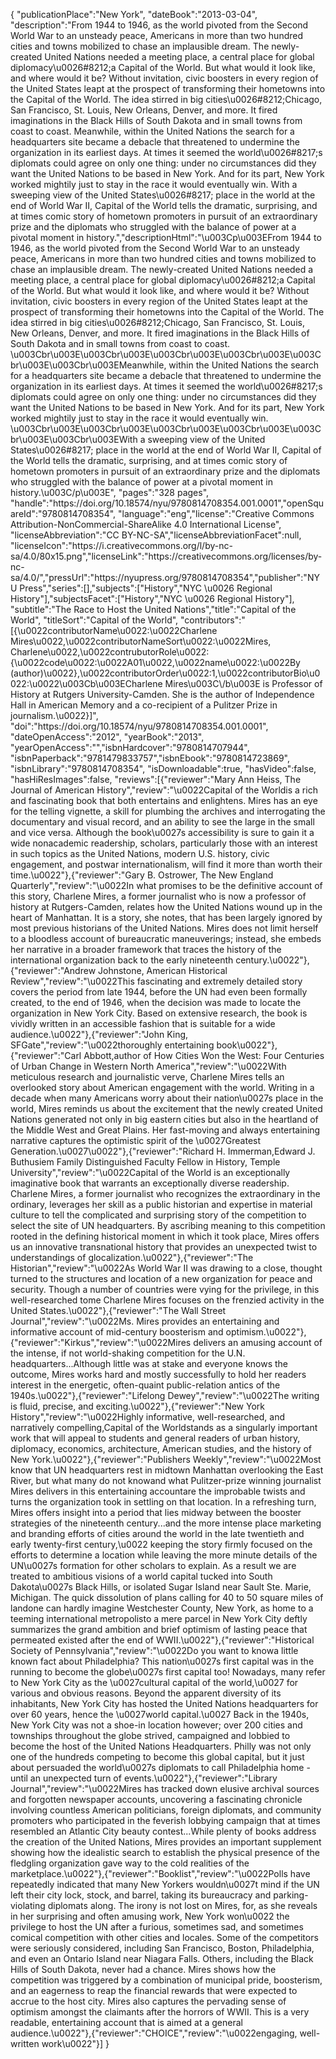 {
  "publicationPlace":"New York",
  "dateBook":"2013-03-04",
  "description":"From 1944 to 1946, as the world pivoted from the Second World War to an unsteady peace, Americans in more than two hundred cities and towns mobilized to chase an implausible dream. The newly-created United Nations needed a meeting place, a central place for global diplomacy\u0026#8212;a Capital of the World. But what would it look like, and where would it be? Without invitation, civic boosters in every region of the United States leapt at the prospect of transforming their hometowns into the Capital of the World. The idea stirred in big cities\u0026#8212;Chicago, San Francisco, St. Louis, New Orleans, Denver, and more. It fired imaginations in the Black Hills of South Dakota and in small towns from coast to coast.  Meanwhile, within the United Nations the search for a headquarters site became a debacle that threatened to undermine the organization in its earliest days. At times it seemed the world\u0026#8217;s diplomats could agree on only one thing: under no circumstances did they want the United Nations to be based in New York. And for its part, New York worked mightily just to stay in the race it would eventually win. With a sweeping view of the United States\u0026#8217; place in the world at the end of World War II, Capital of the World tells the dramatic, surprising, and at times comic story of hometown promoters in pursuit of an extraordinary prize and the diplomats who struggled with the balance of power at a pivotal moment in history.","descriptionHtml":"\u003Cp\u003EFrom 1944 to 1946, as the world pivoted from the Second World War to an unsteady peace, Americans in more than two hundred cities and towns mobilized to chase an implausible dream. The newly-created United Nations needed a meeting place, a central place for global diplomacy\u0026#8212;a Capital of the World. But what would it look like, and where would it be? Without invitation, civic boosters in every region of the United States leapt at the prospect of transforming their hometowns into the Capital of the World. The idea stirred in big cities\u0026#8212;Chicago, San Francisco, St. Louis, New Orleans, Denver, and more. It fired imaginations in the Black Hills of South Dakota and in small towns from coast to coast.  \u003Cbr\u003E\u003Cbr\u003E\u003Cbr\u003E\u003Cbr\u003E\u003Cbr\u003E\u003Cbr\u003EMeanwhile, within the United Nations the search for a headquarters site became a debacle that threatened to undermine the organization in its earliest days. At times it seemed the world\u0026#8217;s diplomats could agree on only one thing: under no circumstances did they want the United Nations to be based in New York. And for its part, New York worked mightily just to stay in the race it would eventually win. \u003Cbr\u003E\u003Cbr\u003E\u003Cbr\u003E\u003Cbr\u003E\u003Cbr\u003E\u003Cbr\u003EWith a sweeping view of the United States\u0026#8217; place in the world at the end of World War II, Capital of the World tells the dramatic, surprising, and at times comic story of hometown promoters in pursuit of an extraordinary prize and the diplomats who struggled with the balance of power at a pivotal moment in history.\u003C\/p\u003E",
  "pages":"328 pages",
  "handle":"https:\/\/doi.org\/10.18574\/nyu\/9780814708354.001.0001","openSquareId":"9780814708354",
  "language":"eng","license":"Creative Commons Attribution-NonCommercial-ShareAlike 4.0 International License",
  "licenseAbbreviation":"CC BY-NC-SA","licenseAbbreviationFacet":null,
  "licenseIcon":"https:\/\/i.creativecommons.org\/l\/by-nc-sa\/4.0\/80x15.png","licenseLink":"https:\/\/creativecommons.org\/licenses\/by-nc-sa\/4.0\/","pressUrl":"https:\/\/nyupress.org\/9780814708354","publisher":"NYU Press","series":[],"subjects":["History","NYC \u0026 Regional History"],"subjectsFacet":["History","NYC \u0026 Regional History"],
  "subtitle":"The Race to Host the United Nations","title":"Capital of the World",
  "titleSort":"Capital of the World",
  "contributors":"[{\u0022contributorName\u0022:\u0022Charlene Mires\u0022,\u0022contributorNameSort\u0022:\u0022Mires, Charlene\u0022,\u0022contrubutorRole\u0022:{\u0022code\u0022:\u0022A01\u0022,\u0022name\u0022:\u0022By (author)\u0022},\u0022contributorOrder\u0022:1,\u0022contributorBio\u0022:\u0022\u003Cb\u003ECharlene Mires\u003C\\\/b\u003E is Professor of History at Rutgers University-Camden. She is the author of Independence Hall in American Memory and a co-recipient of a Pulitzer Prize in journalism.\u0022}]",
  "doi":"https:\/\/doi.org\/10.18574\/nyu\/9780814708354.001.0001",
  "dateOpenAccess":"2012",
  "yearBook":"2013",
"yearOpenAccess":"","isbnHardcover":"9780814707944",
"isbnPaperback":"9781479833757","isbnEbook":"9780814723869",
"isbnLibrary":"9780814708354",
"isDownloadable":true,
"hasVideo":false,
"hasHiResImages":false,
"reviews":[{"reviewer":"Mary Ann Heiss, The Journal of American History","review":"\u0022Capital of the Worldis a rich and fascinating book that both entertains and enlightens. Mires has an eye for the telling vignette, a skill for plumbing the archives and interrogating the documentary and visual record, and an ability to see the large in the small and vice versa. Although the book\u0027s accessibility is sure to gain it a wide nonacademic readership, scholars, particularly those with an interest in such topics as the United Nations, modern U.S. history, civic engagement, and postwar internationalism, will find it more than worth their time.\u0022"},{"reviewer":"Gary B. Ostrower, The New England Quarterly","review":"\u0022In what promises to be the definitive account of this story, Charlene Mires, a former journalist who is now a professor of history at Rutgers-Camden, relates how the United Nations wound up in the heart of Manhattan. It is a story, she notes, that has been largely ignored by most previous historians of the United Nations. Mires does not limit herself to a bloodless account of bureaucratic maneuverings; instead, she embeds her narrative in a broader framework that traces the history of the international organization back to the early nineteenth century.\u0022"},{"reviewer":"Andrew Johnstone, American Historical Review","review":"\u0022This fascinating and extremely detailed story covers the period from late 1944, before the UN had even been formally created, to the end of 1946, when the decision was made to locate the organization in New York City. Based on extensive research, the book is vividly written in an accessible fashion that is suitable for a wide audience.\u0022"},{"reviewer":"John King, SFGate","review":"\u0022thoroughly entertaining book\u0022"},{"reviewer":"Carl Abbott,author of How Cities Won the West: Four Centuries of Urban Change in Western North America","review":"\u0022With meticulous research and journalistic verve, Charlene Mires tells an overlooked story about American engagement with the world. Writing in a decade when many Americans worry about their nation\u0027s place in the world, Mires reminds us about the excitement that the newly created United Nations generated not only in big eastern cities but also in the heartland of the Middle West and Great Plains. Her fast-moving and always entertaining narrative captures the optimistic spirit of the \u0027Greatest Generation.\u0027\u0022"},{"reviewer":"Richard H. Immerman,Edward J. Buthusiem Family Distinguished Faculty Fellow in History, Temple University","review":"\u0022Capital of the World is an exceptionally imaginative book that warrants an exceptionally diverse readership. Charlene Mires, a former journalist who recognizes the extraordinary in the ordinary, leverages her skill as a public historian and expertise in material culture to tell the complicated and surprising story of the competition to select the site of UN headquarters. By ascribing meaning to this competition rooted in the defining historical moment in which it took place, Mires offers us an innovative transnational history that provides an unexpected twist to understandings of glocalization.\u0022"},{"reviewer":"The Historian","review":"\u0022As World War II was drawing to a close, thought turned to the structures and location of a new organization for peace and security. Though a number of countries were vying for the privilege, in this well-researched tome Charlene Mires focuses on the frenzied activity in the United States.\u0022"},{"reviewer":"The Wall Street Journal","review":"\u0022Ms. Mires provides an entertaining and informative account of mid-century boosterism and optimism.\u0022"},{"reviewer":"Kirkus","review":"\u0022Mires delivers an amusing account of the intense, if not world-shaking competition for the U.N. headquarters...Although little was at stake and everyone knows the outcome, Mires works hard and mostly successfully to hold her readers interest in the energetic, often-quaint public-relation antics of the 1940s.\u0022"},{"reviewer":"Lifelong Dewey","review":"\u0022The writing is fluid, precise, and exciting.\u0022"},{"reviewer":"New York History","review":"\u0022Highly informative, well-researched, and narratively compelling,Capital of the Worldstands as a singularly important work that will appeal to students and general readers of urban history, diplomacy, economics, architecture, American studies, and the history of New York.\u0022"},{"reviewer":"Publishers Weekly","review":"\u0022Most know that UN headquarters rest in midtown Manhattan overlooking the East River, but what many do not knowand what Pulitzer-prize winning journalist Mires delivers in this entertaining accountare the improbable twists and turns the organization took in settling on that location. In a refreshing turn, Mires offers insight into a period that lies midway between the booster strategies of the nineteenth century...and the more intense place marketing and branding efforts of cities around the world in the late twentieth and early twenty-first century,\u0022 keeping the story firmly focused on the efforts to determine a location while leaving the more minute details of the UN\u0027s formation for other scholars to explain. As a result we are treated to ambitious visions of a world capital tucked into South Dakota\u0027s Black Hills, or isolated Sugar Island near Sault Ste. Marie, Michigan. The quick dissolution of plans calling for 40 to 50 square miles of landone can hardly imagine Westchester County, New York, as home to a teeming international metropolisto a mere parcel in New York City deftly summarizes the grand ambition and brief optimism of lasting peace that permeated existed after the end of WWII.\u0022"},{"reviewer":"Historical Society of Pennsylvania","review":"\u0022Do you want to knowa little known fact about Philadelphia? This nation\u0027s first capital was in the running to become the globe\u0027s first capital too! Nowadays, many refer to New York City as the \u0027cultural capital of the world,\u0027 for various and obvious reasons. Beyond the apparent diversity of its inhabitants, New York City has hosted the United Nations headquarters for over 60 years, hence the \u0027world capital.\u0027 Back in the 1940s, New York City was not a shoe-in location however; over 200 cities and townships throughout the globe strived, campaigned and lobbied to become the host of the United Nations Headquarters. Philly was not only one of the hundreds competing to become this global capital, but it just about persuaded the world\u0027s diplomats to call Philadelphia home - until an unexpected turn of events.\u0022"},{"reviewer":"Library Journal","review":"\u0022Mires has tracked down elusive archival sources and forgotten newspaper accounts, uncovering a fascinating chronicle involving countless American politicians, foreign diplomats, and community promoters who participated in the feverish lobbying campaign that at times resembled an Atlantic City beauty contest...While plenty of books address the creation of the United Nations, Mires provides an important supplement showing how the idealistic search to establish the physical presence of the fledgling organization gave way to the cold realities of the marketplace.\u0022"},{"reviewer":"Booklist","review":"\u0022Polls have repeatedly indicated that many New Yorkers wouldn\u0027t mind if the UN left their city lock, stock, and barrel, taking its bureaucracy and parking-violating diplomats along.  The irony is not lost on Mires, for, as she reveals in her surprising and often amusing work, New York won\u0022 the privilege to host the UN after a furious, sometimes sad, and sometimes comical competition with other cities and locales.  Some of the competitors were seriously considered, including San Francisco, Boston, Philadelphia, and even an Ontario Island near Niagara Falls. Others, including the Black Hills of South Dakota, never had a chance.  Mires shows how the competition was triggered by a combination of municipal pride, boosterism, and an eagerness to reap the financial rewards that were expected to accrue to the host city.  Mires also captures the pervading sense of optimism amongst the claimants after the horrors of WWII.  This is a very readable, entertaining account that is aimed at a general audience.\u0022"},{"reviewer":"CHOICE","review":"\u0022engaging, well-written work\u0022"}]
}
